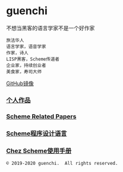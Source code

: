 # guenchi

不想当黑客的语言学家不是一个好作家

```
旅法华人
语言学家，语音学家
作家，诗人
LISP黑客，Scheme传道者
企业家，持续创业者
美食家，寿司大师
```
[GitHub镜像](https://guenchi.github.io)

### [个人作品](0x0000.md)

### [Scheme Related Papers](/Scheme) 

### [Scheme程序设计语言](/TSPL)

### [Chez Scheme使用手册](/CSUG)



```
© 2019-2020 guenchi.  All rights reserved.
```
